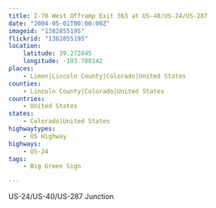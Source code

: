 ```yaml
---
title: I-70 West Offramp Exit 363 at US-40/US-24/US-287
date: "2004-05-01T00:00:00Z"
imageid: "1382855195"
flickrid: "1382855195"
location:
    latitude: 39.272845
    longitude: -103.708142
places:
    - Limon|Lincoln County|Colorado|United States
counties:
    - Lincoln County|Colorado|United States
countries:
    - United States
states:
    - Colorado|United States
highwaytypes:
    - US Highway
highways:
    - US-24
tags:
    - Big Green Sign

---
```

US-24/US-40/US-287 Junction